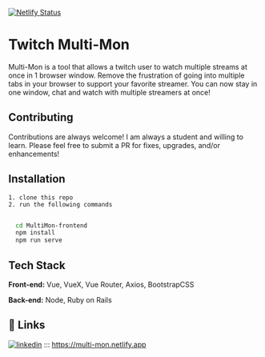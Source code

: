 [![Netlify Status](https://api.netlify.com/api/v1/badges/e61b2d38-032a-47b9-8ce6-d895bbb1f49f/deploy-status)](https://app.netlify.com/sites/multi-mon/deploys)

# Twitch Multi-Mon

Multi-Mon is a tool that allows a twitch user to watch multiple streams at once in 1 browser window.
Remove the frustration of going into multiple tabs in your browser to support your favorite streamer. You can now stay in one window, chat and watch with multiple streamers at once!

## Contributing

Contributions are always welcome! I am always a student and willing to learn. Please feel free to submit a PR for fixes, upgrades, and/or enhancements!

## Installation

    1. clone this repo
    2. run the following commands

```bash

  cd MultiMon-frontend
  npm install
  npm run serve
```

## Tech Stack

**Front-end:** Vue, VueX, Vue Router, Axios, BootstrapCSS

**Back-end:** Node, Ruby on Rails

## 🔗 Links

[![linkedin](https://img.shields.io/badge/linkedin-0A66C2?style=for-the-badge&logo=linkedin&logoColor=white)](https://www.linkedin.com/in/randyrod/) ::: https://multi-mon.netlify.app
